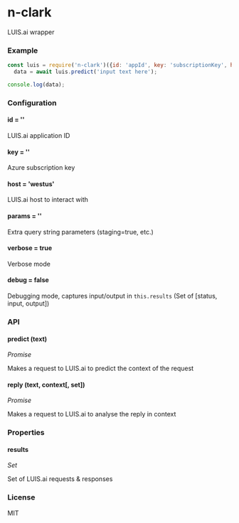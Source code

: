 # n-clark
LUIS.ai wrapper

### Example
```javascript
const luis = require('n-clark')({id: 'appId', key: 'subscriptionKey', host: 'eastus2'}),
  data = await luis.predict('input text here');

console.log(data);
```

### Configuration
#### id = ''
LUIS.ai application ID

#### key = ''
Azure subscription key

#### host = 'westus'
LUIS.ai host to interact with

#### params = ''
Extra query string parameters (staging=true, etc.)

#### verbose = true
Verbose mode

#### debug = false
Debugging mode, captures input/output in `this.results` (Set of [status, input, output])

### API
#### predict (text)

_Promise_

Makes a request to LUIS.ai to predict the context of the request

#### reply (text, context[, set])

_Promise_

Makes a request to LUIS.ai to analyse the reply in context


### Properties
#### results

_Set_

Set of LUIS.ai requests & responses

### License
MIT
